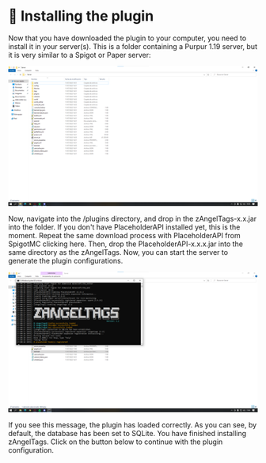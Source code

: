 # 🔧 Installing the plugin

Now that you have downloaded the plugin to your computer, you need to install it in your server(s). This is a folder containing a Purpur 1.19 server, but it is very similar to a Spigot or Paper server:

![Main directory of a Purpur 1.19 server](<../.gitbook/assets/image (2) (1).png>)

Now, navigate into the /plugins directory, and drop in the zAngelTags-x.x.jar into the folder. If you don't have PlaceholderAPI installed yet, this is the moment. Repeat the same download process with PlaceholderAPI from SpigotMC clicking here. Then, drop the PlaceholderAPI-x.x.x.jar into the same directory as the zAngelTags. Now, you can start the server to generate the plugin configurations.&#x20;

![Purpur 1.19 server console](<../.gitbook/assets/image (1) (1).png>)

If you see this message, the plugin has loaded correctly. As you can see, by default, the database has been set to SQLite. You have finished installing zAngelTags. Click on the button below to continue with the plugin configuration.
